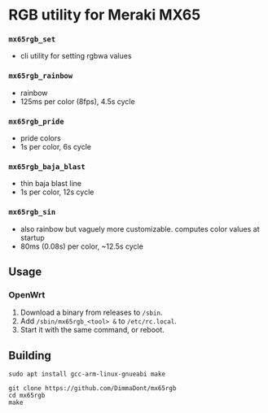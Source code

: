 # RGB utility for Meraki MX65

### `mx65rgb_set`
* cli utility for setting rgbwa values

### `mx65rgb_rainbow`
* rainbow
* 125ms per color (8fps), 4.5s cycle

### `mx65rgb_pride`
* pride colors
* 1s per color, 6s cycle

### `mx65rgb_baja_blast`
* thin baja blast line
* 1s per color, 12s cycle

### `mx65rgb_sin`
* also rainbow but vaguely more customizable. computes color values at startup
* 80ms (0.08s) per color, ~12.5s cycle


## Usage

### OpenWrt

1. Download a binary from releases to `/sbin`.
2. Add `/sbin/mx65rgb_<tool> &` to `/etc/rc.local`.
3. Start it with the same command, or reboot.

## Building

```
sudo apt install gcc-arm-linux-gnueabi make

git clone https://github.com/DimmaDont/mx65rgb
cd mx65rgb
make
```
